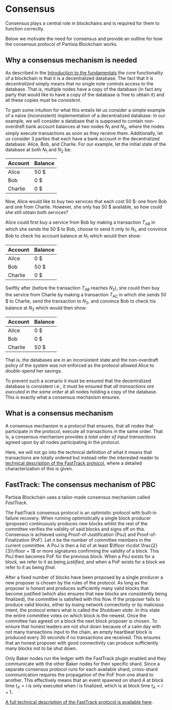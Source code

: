 # Consensus
Consensus plays a central role in blockchains and is required for them to function correctly. 

Below we motivate the need for consensus and provide an outline for how the consensus protocol of Partisia Blockchain works.

## Why a consensus mechanism is needed

As described in the [Introduction to the fundamentals](./introduction-to-the-fundamentals.md#what-is-a-blockchain) the core functionality of a blockchain is that it is a decentralized database. The fact that it is *decentralized* simply means that no single note controls access to the database. That is, multiple nodes have a copy of the database (in fact any party that would like to have a copy of the database is free to obtain it) and all these copies must be *consistent*.

To gain some intuition for what this entails let us consider a simple example of a naive (inconsistent) implementation of a decentralized database. In our example, we will consider a database that is supposed to contain non-overdraft bank account balances at two nodes $N_1$ and $N_2$, where the nodes simply execute transactions as soon as they receive them. Additionally, let us consider 3 parties that each have a bank account in the decentralized database: Alice, Bob, and Charlie. For our example, let the initial state of the database at both $N_1$ and $N_2$ be:

| Account | Balance |
|---------|---------|
| Alice   | 50 \$   |
| Bob     | 0 \$    |
| Charlie | 0 \$    |

Now, Alice would like to buy two services that each cost 50 \$: one from Bob and one from Charlie. However, she only has 50 \$ available, so how could she still obtain both services?

Alice could first buy a service from Bob by making a transaction $T_{AB}$ in which she sends the 50 \$ to Bob, choose to send it only to $N_1$, and convince Bob to check his account balance at $N_1$ which would then show: 

| Account | Balance |
|---------|---------|
| Alice   | 0  \$   |
| Bob     | 50 \$   |
| Charlie | 0 \$    |

Swiftly after (before the transaction $T_{AB}$ reaches $N_2$), she could then buy the service from Charlie by making a transaction $T_{AC}$ in which she sends 50 \$ to Charlie, send the transaction to $N_2$, and convince Bob to check his balance at $N_2$ which would then show: 

| Account | Balance |
|---------|---------|
| Alice   | 0  \$   |
| Bob     | 0 \$    |
| Charlie | 50 \$   |

That is, the databases are in an inconsistent state and the non-overdraft policy of the system was not enforced as the protocol allowed Alice to *double-spend* her savings.

To prevent such a scenario it must be ensured that the decentralized database is consistent i.e., it must be ensured that *all transactions are executed in the same order* at all nodes holding a copy of the database. This is exactly what a consensus mechanism ensures. 

## What is a consensus mechanism

A consensus mechanism is a protocol that ensures, that all nodes that participate in the protocol, execute all transactions in the same order. That is, a consensus mechanism provides a *total order of input transactions* agreed upon by all nodes participating in the protocol. 

Here, we will not go into the technical definition of what it means that transactions are totally ordered but instead refer the interested reader to [technical description of the FastTrack protocol](https://drive.google.com/file/d/1nxAMs95F3Y6LhibOjHiDVRgAN2Z51iLn/view), where a  detailed characterization of this is given. 


## FastTrack: The consensus mechanism of PBC
Partisia Blockchain uses a tailor-made consensus mechanism called *FastTrack*. 

The FastTrack consensus protocol is an optimistic protocol with built-in failure recovery. When running optimistically a single block producer (proposer) continuously produces new blocks whilst the rest of the committee verifies the validity of said blocks and signs off on this. 
Consensus is achieved using Proof-of-Justification (PoJ) and Proof-of-Finalization (PoF). Let $n$ be the number of committee members in the current committee. A PoJ is then a list of at least $\lfloor n\cdot \frac{2}{3}\rfloor + 1$ or more signatures confirming the validity of a 
block. This PoJ then becomes PoF for the previous block. When a PoJ exists for a block, we refer to it as being *justified*, and when a PoF exists for a block we refer to it as being *final*.

After a fixed number of blocks have been proposed by a single producer a new proposer is chosen by the rules of the protocol. As long as the proposer is honest and produces sufficiently many valid blocks that become justified (which also ensures that new blocks are consistently being finalized), the committee is satisfied with this flow. 
If the proposer fails to produce valid blocks, either by losing network connectivity or by malicious intent, the protocol enters what is called the *Shutdown state*. In this state the entire committee votes on which block is the newest. Once the committee has agreed on a block the next block proposer is chosen. To ensure that honest leaders are not shut down because of a calm day with not many transactions input to the chain, an empty heartbeat block is produced every 30 seconds if no transactions are received. This ensures that an honest proposer with good connectivity can produce sufficiently many blocks not to be shut down.

Only Baker nodes run the ledger with the FastTrack plugin enabled and they communicate with the other Baker nodes for their specific shard. Since a separate consensus protocol runs for each available shard, cross-shard communication requires the propagation of the PoF from one shard to another. This effectively means that an event spawned on shard $A$ at block time $t_A = i$ is only executed when $i$ is finalized, which is at block time $t_A = i + 1$.

[A full technical description of the FastTrack protocol is available here](https://drive.google.com/file/d/1nxAMs95F3Y6LhibOjHiDVRgAN2Z51iLn/view).

